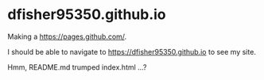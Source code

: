 # dfisher95350.github.io

Making a https://pages.github.com/.

I should be able to navigate to https://dfisher95350.github.io to see my site.

Hmm, README.md trumped index.html ...?
